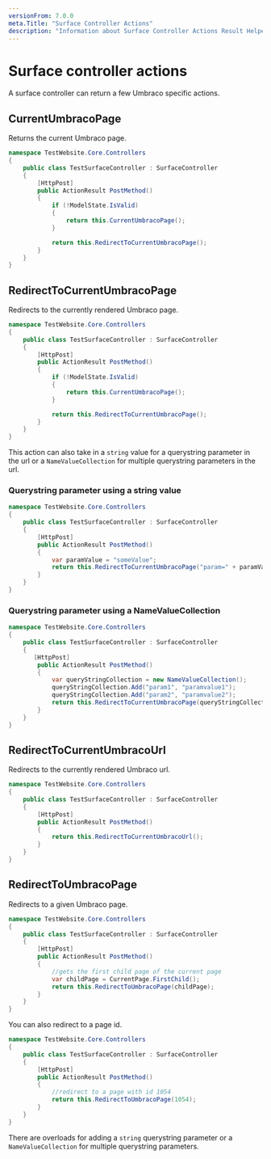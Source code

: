 ```yaml
---
versionFrom: 7.0.0
meta.Title: "Surface Controller Actions"
description: "Information about Surface Controller Actions Result Helpers in Umbraco"
---
```


# Surface controller actions

A surface controller can return a few Umbraco specific actions.

## CurrentUmbracoPage

Returns the current Umbraco page.

```csharp
namespace TestWebsite.Core.Controllers
{
    public class TestSurfaceController : SurfaceController
    {
        [HttpPost]
        public ActionResult PostMethod()
        {
            if (!ModelState.IsValid)
            {
                return this.CurrentUmbracoPage();
            }

            return this.RedirectToCurrentUmbracoPage();
        }
    }
}
```

## RedirectToCurrentUmbracoPage

Redirects to the currently rendered Umbraco page.

```csharp
namespace TestWebsite.Core.Controllers
{
    public class TestSurfaceController : SurfaceController
    {
        [HttpPost]
        public ActionResult PostMethod()
        {
            if (!ModelState.IsValid)
            {
                return this.CurrentUmbracoPage();
            }

            return this.RedirectToCurrentUmbracoPage();
        }
    }
}
```

This action can also take in a `string` value for a querystring parameter in the url or a `NameValueCollection` for multiple querystring parameters in the url.

### Querystring parameter using a string value

```csharp
namespace TestWebsite.Core.Controllers
{
    public class TestSurfaceController : SurfaceController
    {
        [HttpPost]
        public ActionResult PostMethod()
        {
            var paramValue = "someValue";
            return this.RedirectToCurrentUmbracoPage("param=" + paramValue);
        }
    }
}
```

### Querystring parameter using a NameValueCollection

```csharp
namespace TestWebsite.Core.Controllers
{
    public class TestSurfaceController : SurfaceController
    {
       [HttpPost]
        public ActionResult PostMethod()
        {
            var queryStringCollection = new NameValueCollection();
            queryStringCollection.Add("param1", "paramvalue1");
            queryStringCollection.Add("param2", "paramvalue2");
            return this.RedirectToCurrentUmbracoPage(queryStringCollection);
        }
    }
}
```

## RedirectToCurrentUmbracoUrl

Redirects to the currently rendered Umbraco url.

```csharp
namespace TestWebsite.Core.Controllers
{
    public class TestSurfaceController : SurfaceController
    {
        [HttpPost]
        public ActionResult PostMethod()
        {
            return this.RedirectToCurrentUmbracoUrl();
        }
    }
}
```

## RedirectToUmbracoPage

Redirects to a given Umbraco page.

```csharp
namespace TestWebsite.Core.Controllers
{
    public class TestSurfaceController : SurfaceController
    {
        [HttpPost]
        public ActionResult PostMethod()
        {
            //gets the first child page of the current page
            var childPage = CurrentPage.FirstChild();
            return this.RedirectToUmbracoPage(childPage);
        }
    }
}
```

You can also redirect to a page id.

```csharp
namespace TestWebsite.Core.Controllers
{
    public class TestSurfaceController : SurfaceController
    {
        [HttpPost]
        public ActionResult PostMethod()
        {
            //redirect to a page with id 1054
            return this.RedirectToUmbracoPage(1054);
        }
    }
}
```

There are overloads for adding a `string` querystring parameter or a `NameValueCollection` for multiple querystring parameters.
